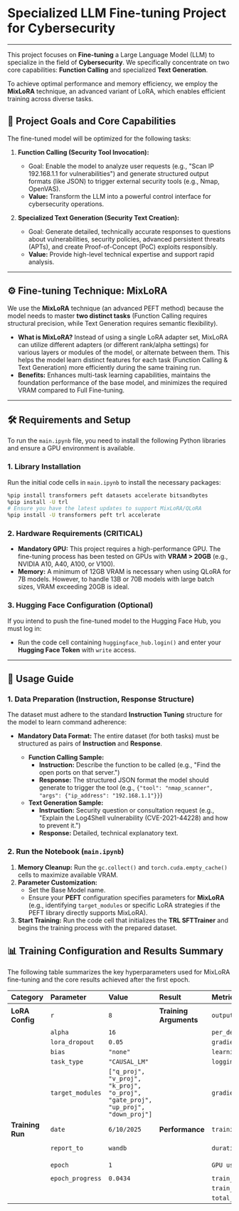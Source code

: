 # Specialized LLM Fine-tuning Project for Cybersecurity

---

This project focuses on **Fine-tuning** a Large Language Model (LLM) to specialize in the field of **Cybersecurity**. We specifically concentrate on two core capabilities: **Function Calling** and specialized **Text Generation**.

To achieve optimal performance and memory efficiency, we employ the **MixLoRA** technique, an advanced variant of LoRA, which enables efficient training across diverse tasks.

## 🎯 Project Goals and Core Capabilities

The fine-tuned model will be optimized for the following tasks:

1.  **Function Calling (Security Tool Invocation):**
    * Goal: Enable the model to analyze user requests (e.g., "Scan IP 192.168.1.1 for vulnerabilities") and generate structured output formats (like JSON) to trigger external security tools (e.g., Nmap, OpenVAS).
    * **Value:** Transform the LLM into a powerful control interface for cybersecurity operations.

2.  **Specialized Text Generation (Security Text Creation):**
    * Goal: Generate detailed, technically accurate responses to questions about vulnerabilities, security policies, advanced persistent threats (APTs), and create Proof-of-Concept (PoC) exploits responsibly.
    * **Value:** Provide high-level technical expertise and support rapid analysis.

---

## ⚙️ Fine-tuning Technique: MixLoRA

We use the **MixLoRA** technique (an advanced PEFT method) because the model needs to master **two distinct tasks** (Function Calling requires structural precision, while Text Generation requires semantic flexibility).

* **What is MixLoRA?** Instead of using a single LoRA adapter set, MixLoRA can utilize different adapters (or different rank/alpha settings) for various layers or modules of the model, or alternate between them. This helps the model learn distinct features for each task (Function Calling & Text Generation) more efficiently during the same training run.
* **Benefits:** Enhances multi-task learning capabilities, maintains the foundation performance of the base model, and minimizes the required VRAM compared to Full Fine-tuning.

---

## 🛠️ Requirements and Setup

To run the `main.ipynb` file, you need to install the following Python libraries and ensure a GPU environment is available.

### 1. Library Installation

Run the initial code cells in `main.ipynb` to install the necessary packages:

```bash
%pip install transformers peft datasets accelerate bitsandbytes
%pip install -U trl
# Ensure you have the latest updates to support MixLoRA/QLoRA
%pip install -U transformers peft trl accelerate
```
### 2. Hardware Requirements **(CRITICAL)**

* **Mandatory GPU:** This project requires a high-performance GPU. The fine-tuning process has been tested on GPUs with **VRAM > 20GB** (e.g., NVIDIA A10, A40, A100, or V100).
* **Memory:** A minimum of $12 \text{GB VRAM}$ is necessary when using QLoRA for $7 \text{B}$ models. However, to handle $13 \text{B}$ or $70 \text{B}$ models with large batch sizes, VRAM exceeding $20 \text{GB}$ is ideal.

### 3. Hugging Face Configuration (Optional)

If you intend to push the fine-tuned model to the Hugging Face Hub, you must log in:

* Run the code cell containing `huggingface_hub.login()` and enter your **Hugging Face Token** with `write` access.

---

## 🚀 Usage Guide

### 1. Data Preparation (Instruction, Response Structure)

The dataset must adhere to the standard **Instruction Tuning** structure for the model to learn command adherence:

* **Mandatory Data Format:** The entire dataset (for both tasks) must be structured as pairs of **Instruction** and **Response**.

    * **Function Calling Sample:**
        * **Instruction:** Describe the function to be called (e.g., "Find the open ports on that server.")
        * **Response:** The structured JSON format the model should generate to trigger the tool (e.g., `{"tool": "nmap_scanner", "args": {"ip_address": "192.168.1.1"}}`)
    * **Text Generation Sample:**
        * **Instruction:** Security question or consultation request (e.g., "Explain the Log4Shell vulnerability (CVE-2021-44228) and how to prevent it.")
        * **Response:** Detailed, technical explanatory text.

### 2. Run the Notebook (`main.ipynb`)

1.  **Memory Cleanup:** Run the `gc.collect()` and `torch.cuda.empty_cache()` cells to maximize available VRAM.
2.  **Parameter Customization:**
    * Set the Base Model name.
    * Ensure your **PEFT** configuration specifies parameters for **MixLoRA** (e.g., identifying `target_modules` or specific LoRA strategies if the PEFT library directly supports MixLoRA).
3.  **Start Training:** Run the code cell that initializes the **TRL SFTTrainer** and begins the training process with the prepared dataset.
## 📊 Training Configuration and Results Summary

The following table summarizes the key hyperparameters used for MixLoRA fine-tuning and the core results achieved after the first epoch.

| Category | Parameter | Value | Result | Metric | Value |
| :--- | :--- | :--- | :--- | :--- | :--- |
| **LoRA Config** | `r` | `8` | **Training Arguments** | `output_dir` | `./mistral-mixlora-finetune-3` |
| | `alpha` | `16` | | `per_device_train_batch_size` | `2` |
| | `lora_dropout` | `0.05` | | `gradient_accumulation_steps` | `8` |
| | `bias` | `"none"` | | `learning_rate` | `2.00E-02` |
| | `task_type` | `"CAUSAL_LM"` | | `logging_steps` | `10` |
| | `target_modules` | `["q_proj", "v_proj", "k_proj", "o_proj", "gate_proj", "up_proj", "down_proj"]` | | `gradient_checkpointing` | `True` |
| **Training Run** | `date` | `6/10/2025` | **Performance** | `training loss` | `1.205274` |
| | `report_to` | `wandb` | | `duration` | `3259.1194 seconds` |
| | `epoch` | `1` | | `GPU used` | `approx 22 - 23 GiB` |
| | `epoch_progress` | `0.0434` | | `train_samples_per_second` | `0.736` |
| | | | | `train_steps_per_second` | `0.092` |
| | | | | `total_flos` | `1.13E+16` |
